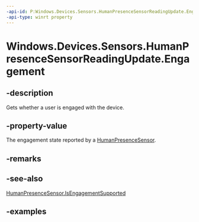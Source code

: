 ```yaml
---
-api-id: P:Windows.Devices.Sensors.HumanPresenceSensorReadingUpdate.Engagement
-api-type: winrt property
---
```


# Windows.Devices.Sensors.HumanPresenceSensorReadingUpdate.Engagement

<!--
public System.Nullable<Windows.Devices.Sensors.HumanEngagement> Engagement { get; set; }
-->

## -description

Gets whether a user is engaged with the device.

## -property-value

The engagement state reported by a [HumanPresenceSensor](humanpresencesensor.md).

## -remarks

## -see-also

[HumanPresenceSensor.IsEngagementSupported](humanpresencesensor_isengagementsupported.md)

## -examples
